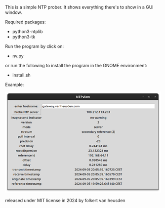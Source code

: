 This is a simple NTP prober.
It shows everything there's to show in a GUI window.

Required packages:
* python3-ntplib
* python3-tk

Run the program by click on:
* nv.py

or run the following to install the program in the GNOME environment:
* install.sh


Example:

![(screenshot)](images/NTPview.png)


released under MIT license in 2024 by folkert van heusden
